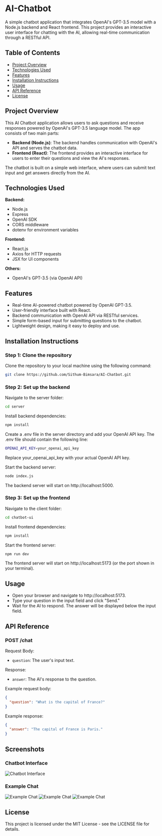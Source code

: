 
# AI-Chatbot

A simple chatbot application that integrates OpenAI's GPT-3.5 model with a Node.js backend and React frontend. This project provides an interactive user interface for chatting with the AI, allowing real-time communication through a RESTful API.

## Table of Contents
- [Project Overview](#project-overview)
- [Technologies Used](#technologies-used)
- [Features](#features)
- [Installation Instructions](#installation-instructions)
- [Usage](#usage)
- [API Reference](#api-reference)
- [License](#license)

## Project Overview

This AI Chatbot application allows users to ask questions and receive responses powered by OpenAI's GPT-3.5 language model. The app consists of two main parts:

- **Backend (Node.js)**: The backend handles communication with OpenAI's API and serves the chatbot data.
- **Frontend (React)**: The frontend provides an interactive interface for users to enter their questions and view the AI's responses.

The chatbot is built on a simple web interface, where users can submit text input and get answers directly from the AI.

## Technologies Used

**Backend:**
- Node.js
- Express
- OpenAI SDK
- CORS middleware
- dotenv for environment variables

**Frontend:**
- React.js
- Axios for HTTP requests
- JSX for UI components

**Others:**
- OpenAI's GPT-3.5 (via OpenAI API)

## Features
- Real-time AI-powered chatbot powered by OpenAI GPT-3.5.
- User-friendly interface built with React.
- Backend communication with OpenAI API via RESTful services.
- Simple form-based input for submitting questions to the chatbot.
- Lightweight design, making it easy to deploy and use.

## Installation Instructions

### Step 1: Clone the repository

Clone the repository to your local machine using the following command:

```bash
git clone https://github.com/Sithum-Bimsara/AI-Chatbot.git
```

### Step 2: Set up the backend

Navigate to the server folder:

```bash
cd server
```

Install backend dependencies:

```bash
npm install
```

Create a .env file in the server directory and add your OpenAI API key. The .env file should contain the following line:

```bash
OPENAI_API_KEY=your_openai_api_key
```

Replace your_openai_api_key with your actual OpenAI API key.

Start the backend server:

```bash
node index.js
```

The backend server will start on http://localhost:5000.

### Step 3: Set up the frontend

Navigate to the client folder:

```bash
cd chatbot-ui
```

Install frontend dependencies:

```bash
npm install
```

Start the frontend server:

```bash
npm run dev
```

The frontend server will start on http://localhost:5173 (or the port shown in your terminal).

## Usage

- Open your browser and navigate to http://localhost:5173.
- Type your question in the input field and click "Send."
- Wait for the AI to respond. The answer will be displayed below the input field.

## API Reference

### POST /chat

Request Body:

- `question`: The user's input text.

Response:

- `answer`: The AI's response to the question.

Example request body:

```json
{
  "question": "What is the capital of France?"
}
```

Example response:

```json
{
  "answer": "The capital of France is Paris."
}
```
## Screenshots

### Chatbot Interface
![Chatbot Interface](screenshots/chatbot-ui.png)

### Example Chat
![Example Chat](screenshots/example-chat(1).png)
![Example Chat](screenshots/example-chat(2).png)
![Example Chat](screenshots/example-chat(3).png)



## License

This project is licensed under the MIT License - see the LICENSE file for details.
